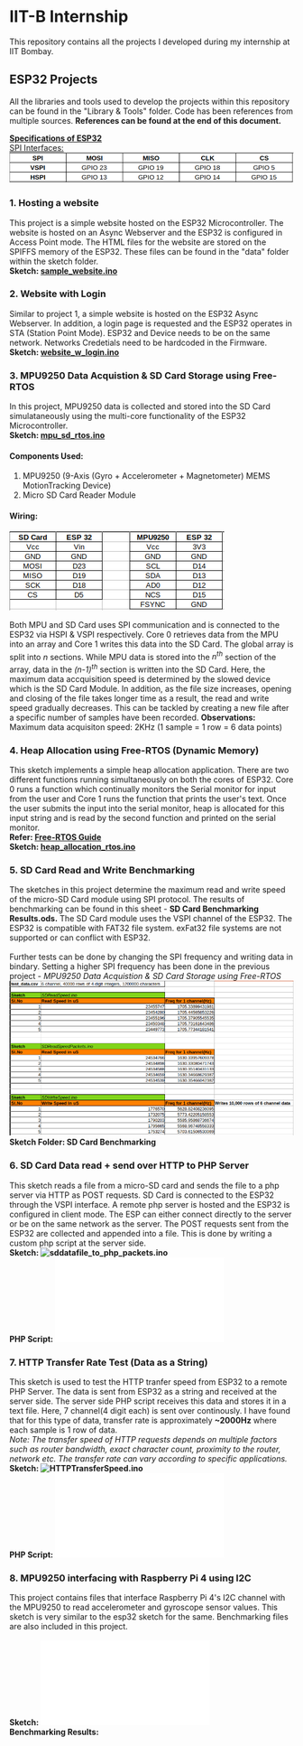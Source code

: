 # IIT-B Internship
This repository contains all the projects I developed during my internship at IIT Bombay. 

## ESP32 Projects
All the libraries and tools used to develop the projects within this repository can be found in the "Library & Tools" folder. Code has been references from multiple sources. **References can be found at the end of this document.**

<ins>**Specifications of ESP32**<ins/>
<br>SPI Interfaces:<br/>
![SPI Interfaces of ESP32](/MISC/SPI_Interfaces_ESP32.png)


### 1. Hosting a website
This project is a simple website hosted on the ESP32 Microcontroller. The website is hosted on an Async Webserver and the ESP32 is configured in Access Point mode. The HTML files for the website are stored on the SPIFFS memory of the ESP32. These files can be found in the "data" folder within the sketch folder.
<br>**Sketch: [sample_website.ino](/sample_website/sample_website.ino)**

### 2. Website with Login
Similar to project 1, a simple website is hosted on the ESP32 Async Webserver. In addition, a login page is requested and the ESP32 operates in STA (Station Point Mode). ESP32 and Device needs to be on the same network. Networks Credetials need to be hardcoded in the Firmware.
<br>**Sketch: [website_w_login.ino](/website_w_login/website_w_login.ino)**
  

### 3. MPU9250 Data Acquistion & SD Card Storage using Free-RTOS
In this project, MPU9250 data is collected and stored into the SD Card simulataneously using the multi-core functionality of the ESP32 Microcontroller.
<br>**Sketch: [mpu_sd_rtos.ino](/mpu_sd_rtos/mpu_sd_rtos.ino)**

#### Components Used:
1. MPU9250 (9-Axis (Gyro + Accelerometer + Magnetometer) MEMS MotionTracking Device)
2. Micro SD Card Reader Module

#### Wiring:
![MPU and SD Card Wiring](/MISC/mpu_sd_wiring.png)

Both MPU and SD Card uses SPI communication and is connected to the ESP32 via HSPI & VSPI respectively. Core 0 retrieves data from the MPU into an array and Core 1 writes this data into the SD Card. The global array is split into _n_ sections. While MPU data is stored into the _n<sup>th<sup/>_ section of the array, data in the _(n-1)<sup>th<sup/>_ section is written into the SD Card. Here, the maximum data accquisition speed is determined by the slowed device which is the SD Card Module. In addition, as the file size increases, opening and closing of the file takes longer time as a result, the read and write speed gradually decreases. This can be tackled by creating a new file after a specific number of samples have been recorded.
**Observations:** Maximum data acquisiton speed: 2KHz (1 sample = 1 row = 6 data points)
  
  
### 4. Heap Allocation using Free-RTOS (Dynamic Memory)
This sketch implements a simple heap allocation application. There are two different functions running simultaneously on both the cores of ESP32. Core 0 runs a function which continually monitors the Serial monitor for input from the user and Core 1 runs the function that prints the user's text. Once the user submits the input into the serial monitor, heap is allocated for this input string and is read by the second function and printed on the serial monitor. 
<br>**Refer: [Free-RTOS Guide](https://www.freertos.org/fr-content-src/uploads/2018/07/161204_Mastering_the_FreeRTOS_Real_Time_Kernel-A_Hands-On_Tutorial_Guide.pdf)**
<br>**Sketch: [heap_allocation_rtos.ino](/heap_allocation_rtos/heap_allocation_rtos.ino)**
  
### 5. SD Card Read and Write Benchmarking
The sketches in this project determine the maximum read and write speed of the micro-SD Card module using SPI protocol. The results of benchmarking can be found in this sheet - **SD Card Benchmarking Results.ods.** The SD Card module uses the VSPI channel of the ESP32. The ESP32 is compatible with FAT32 file system. exFat32 file systems are not supported or can conflict with ESP32.<br/>
<br>Further tests can be done by changing the SPI frequency and writing data in bindary. Setting a higher SPI frequency has been done in the previous project - _MPU9250 Data Acquistion & SD Card Storage using Free-RTOS_
![SD Card Benchmarking Results](/MISC/SD_BENCH_RESULTS.png)
<br>**Sketch Folder: SD Card Benchmarking**

### 6. SD Card Data read + send over HTTP to PHP Server
This sketch reads a file from a micro-SD card and sends the file to a php server via HTTP as POST requests. SD Card is connected to the ESP32 through the VSPI interface. A remote php server is hosted and the ESP32 is configured in client mode. The ESP can either connect directly to the server or be on the same network as the server. The POST requests sent from the ESP32 are collected and appended into a file. This is done by writing a custom php script at the server side.
<br>**Sketch: ![sddatafile_to_php_packets.ino](sddatafile_to_php_packets/sddatafile_to_php_packets.ino)**
<br>**PHP Script: ![espdata_sdcard.php](php_scripts/espdata_sdcard.php)**

### 7. HTTP Transfer Rate Test (Data as a String)
This sketch is used to test the HTTP tranfer speed from ESP32 to a remote PHP Server. The data is sent from ESP32 as a string and received at the server side. The server side PHP script receives this data and stores it in a text file. Here, 7 channel(4 digit each) is sent over continously. I have found that for this type of data, transfer rate is approximately **~2000Hz** where each sample is 1 row of data. 
<br>_Note: The transfer speed of HTTP requests depends on multiple factors such as router bandwidth, exact character count, proximity to the router, network etc. The transfer rate can vary according to specific applications._
<br>**Sketch: ![HTTPTransferSpeed.ino](HTTPTransferSpeed/HTTPTransferSpeed.ino)**
<br>**PHP Script: ![post-esp-data_v2.php](php_scripts/post-esp-data_v2.php)**
  
### 8. MPU9250 interfacing with Raspberry Pi 4 using I2C
This project contains files that interface Raspberry Pi 4's I2C channel with the MPU9250 to read accelerometer and gyroscope sensor values. This sketch is very similar to the esp32 sketch for the same. Benchmarking files are also included in this project.  
<br> **Sketch: ![i2c_mpu9250.py](MPU9250_RPI/i2c_mpu9250.py)**
<br> **Benchmarking Results:**

